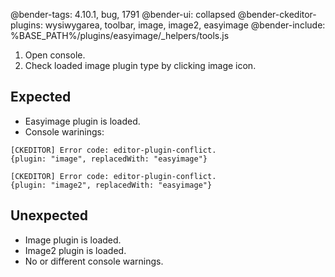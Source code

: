 @bender-tags: 4.10.1, bug, 1791
@bender-ui: collapsed
@bender-ckeditor-plugins: wysiwygarea, toolbar, image, image2, easyimage
@bender-include: %BASE_PATH%/plugins/easyimage/_helpers/tools.js

1. Open console.
1. Check loaded image plugin type by clicking image icon.

## Expected

* Easyimage plugin is loaded.
* Console warinings:

``` 
[CKEDITOR] Error code: editor-plugin-conflict.
{plugin: "image", replacedWith: "easyimage"}
```

```
[CKEDITOR] Error code: editor-plugin-conflict.
{plugin: "image2", replacedWith: "easyimage"}
```

## Unexpected

* Image plugin is loaded.
* Image2 plugin is loaded.
* No or different console warnings.

